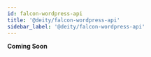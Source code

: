 ```yaml
---
id: falcon-wordpress-api
title: '@deity/falcon-wordpress-api'
sidebar_label: '@deity/falcon-wordpress-api'
---
```


**Coming Soon**
